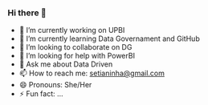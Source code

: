 ### Hi there 👋

- 🔭 I’m currently working on UPBI
- 🌱 I’m currently learning Data Governament and GitHub
- 👯 I’m looking to collaborate on DG
- 🤔 I’m looking for help with PowerBI
- 💬 Ask me about Data Driven
- 📫 How to reach me: setianinha@gmail.com
- 😄 Pronouns: She/Her
- ⚡ Fun fact: ...
